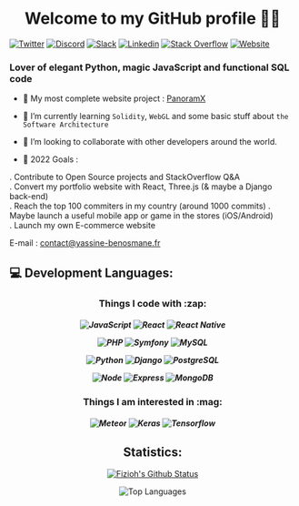 <h1 align="center"> Welcome to my GitHub profile 👨‍💻</h1>

[![Twitter](https://img.shields.io/badge/Twitter-1DA1F2?style=for-the-badge&logo=twitter&logoColor=white)](https://twitter.com/Y_Benosmane)
[![Discord](https://img.shields.io/badge/Discord-7289DA?style=for-the-badge&logo=discord&logoColor=white)](https://discord.com/users/181029805439975425)
[![Slack](https://img.shields.io/badge/Slack-4A154B?style=for-the-badge&logo=slack&logoColor=white)](https://app.slack.com/client/T012R8B2C2Y/C0124B712MD/user_profile/U012CB6LSSJ)
[![Linkedin](https://img.shields.io/badge/LinkedIn-0077B5?style=for-the-badge&logo=linkedin&logoColor=white)](https://www.linkedin.com/in/benosmaneyassine)
[![Stack Overflow](https://img.shields.io/badge/Stack_Overflow-FE7A16?style=for-the-badge&logo=stack-overflow&logoColor=white)](https://stackoverflow.com/users/14198826/benosmane-yassine)
[![Website](https://img.shields.io/website?label=yassine-benosmane.fr&style=for-the-badge&url=https%3A%2F%2Fyassine-benosmane.fr)](https://yassine-benosmane.fr)
 


### Lover of elegant Python, magic JavaScript and functional SQL code

- 🔭 My most complete website project : [PanoramX](https://fizioh.github.io/panoramx/)

- 🌱 I’m currently learning `Solidity`, `WebGL` and some basic stuff about `the Software Architecture`

- 👯 I’m looking to collaborate with other developers around the world.

- 🥅 2022 Goals : <br/>

. Contribute to Open Source projects and StackOverflow Q&A <br/>
. Convert my portfolio website with React, Three.js (& maybe a Django back-end) <br/>
. Reach the top 100 commiters in my country (around 1000 commits)
. Maybe launch a useful mobile app or game in the stores (iOS/Android) <br/>
. Launch my own E-commerce website

E-mail : [contact@yassine-benosmane.fr](mailto:contact@yassine-benosmane.fr)

## 💻 Development Languages:

<h3 align="center"> Things I code with :zap: </h3>

<h5 align="center">
  
![JavaScript](https://img.shields.io/badge/-JavaScript-323330?style=flat-square&logo=javascript)
![React](https://img.shields.io/badge/-React-009999?style=flat-square&logo=React&logoColor=white)
![React Native](https://img.shields.io/badge/-React%20Native-00CCCC?style=flat-square&logo=React&logoColor=white)

![PHP](https://img.shields.io/badge/-PHP-E6E6FA?style=flat-square&logo=php)
![Symfony](https://img.shields.io/badge/-Symfony-FF6347?style=flat-square&logo=Symfony)
![MySQL](https://img.shields.io/badge/-MySQL-DCDCDC?style=flat-square&logo=mysql)
  
![Python](https://img.shields.io/badge/-Python-F9F61A?style=flat-square&logo=Python)
![Django](https://img.shields.io/badge/-Django-0E322C?style=flat-square&logo=Django)
![PostgreSQL](https://img.shields.io/badge/-PostgreSQL-808080?style=flat-square&logo=postgresql)

![Node](https://img.shields.io/badge/-Node-E34A86?style=flat-square&logo=node.js&logoColor=white)
![Express](https://img.shields.io/badge/-Express-57466D?style=flat-square&logo=express&logoColor=white)
![MongoDB](https://img.shields.io/badge/-MongoDB-FFFFE0?style=flat-square&logo=mongodb)


 </h5>



  </h5>

<h3 align="center">  Things I am interested in :mag: </h3>
      
  <h5 align="center">


![Meteor](https://img.shields.io/badge/-Meteor-F5F5DC?style=flat-square&logo=Meteor)
![Keras](https://img.shields.io/badge/-Keras-8B0000?style=flat-square&logo=Keras&logoColor=white)
![Tensorflow](https://img.shields.io/badge/-Tensorflow-FF6347?style=flat-square&logo=Tensorflow&logoColor=white)

  </h5>

<h2 align="center">  Statistics: </h2>

<div align="center">
 
[![Fizioh's Github Status](https://github-readme-stats.vercel.app/api?username=fizioh&show_icons=true&layout=compact&theme=dark)](https://github.com/fizioh)

![Top Languages](https://github-readme-stats.vercel.app/api/top-langs/?username=fizioh&count_private=true&layout=compact&theme=dark)
 
 </div>

